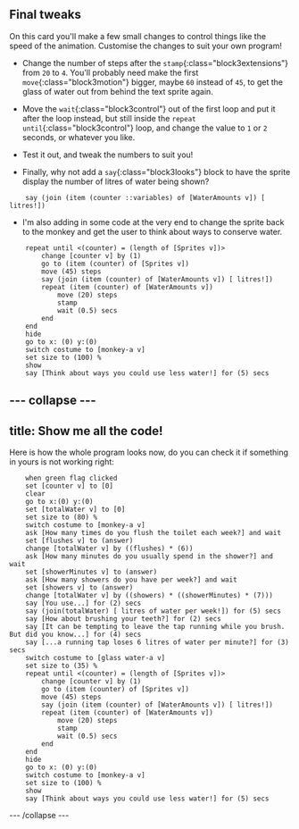 ## Final tweaks

On this card you'll make a few small changes to control things like the speed of the animation. Customise the changes to suit your own program!

+ Change the number of steps after the `stamp`{:class="block3extensions"} from `20` to `4`. You'll probably need make the first `move`{:class="block3motion"} bigger, maybe `60` instead of `45`, to get the glass of water out from behind the text sprite again.

+ Move the `wait`{:class="block3control"} out of the first loop and put it after the loop instead, but still inside the `repeat until`{:class="block3control"} loop, and change the value to `1` or `2` seconds, or whatever you like.

+ Test it out, and tweak the numbers to suit you!

+ Finally, why not add a `say`{:class="block3looks"} block to have the sprite display the number of litres of water being shown? 

```blocks3
    say (join (item (counter ::variables) of [WaterAmounts v]) [ litres!])
```

+ I'm also adding in some code at the very end to change the sprite back to the monkey and get the user to think about ways to conserve water.

```blocks3
    repeat until <(counter) = (length of [Sprites v])>
        change [counter v] by (1)
        go to (item (counter) of [Sprites v])
        move (45) steps
        say (join (item (counter) of [WaterAmounts v]) [ litres!])
        repeat (item (counter) of [WaterAmounts v])
            move (20) steps
            stamp
            wait (0.5) secs
        end
    end
    hide
    go to x: (0) y:(0)
    switch costume to [monkey-a v]
    set size to (100) %
    show
    say [Think about ways you could use less water!] for (5) secs
```

--- collapse ---
---
title: Show me all the code!
---

Here is how the whole program looks now, do you can check it if something in yours is not working right:

```blocks3
    when green flag clicked
    set [counter v] to [0]
    clear
    go to x:(0) y:(0)
    set [totalWater v] to [0]
    set size to (80) %
    switch costume to [monkey-a v]
    ask [How many times do you flush the toilet each week?] and wait
    set [flushes v] to (answer)
    change [totalWater v] by ((flushes) * (6))
    ask [How many minutes do you usually spend in the shower?] and wait
    set [showerMinutes v] to (answer)
    ask [How many showers do you have per week?] and wait
    set [showers v] to (answer)
    change [totalWater v] by ((showers) * ((showerMinutes) * (7)))
    say [You use...] for (2) secs
    say (join(totalWater) [ litres of water per week!]) for (5) secs
    say [How about brushing your teeth?] for (2) secs
    say [It can be tempting to leave the tap running while you brush. But did you know...] for (4) secs
    say [...a running tap loses 6 litres of water per minute?] for (3) secs
    switch costume to [glass water-a v]
    set size to (35) %
    repeat until <(counter) = (length of [Sprites v])>
        change [counter v] by (1)
        go to (item (counter) of [Sprites v])
        move (45) steps
        say (join (item (counter) of [WaterAmounts v]) [ litres!])
        repeat (item (counter) of [WaterAmounts v])
            move (20) steps
            stamp
            wait (0.5) secs
        end
    end
    hide
    go to x: (0) y:(0)
    switch costume to [monkey-a v]
    set size to (100) %
    show
    say [Think about ways you could use less water!] for (5) secs
```

--- /collapse ---

